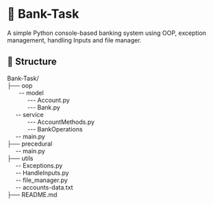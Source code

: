# 🏦 Bank-Task

A simple Python console-based banking system using OOP, exception management, handling Inputs and file manager.

## 📁 Structure

Bank-Task/<br>
├── oop <br>
    &nbsp;&nbsp;&nbsp; &nbsp;&nbsp;&nbsp;-- model<br>
      &nbsp;&nbsp; &nbsp;&nbsp;&nbsp;&nbsp;&nbsp; &nbsp;&nbsp;&nbsp;--- Account.py<br>
      &nbsp;&nbsp; &nbsp;&nbsp;&nbsp;&nbsp;&nbsp; &nbsp;&nbsp;&nbsp;--- Bank.py<br>
    &nbsp; &nbsp;&nbsp;&nbsp;-- service<br>
      &nbsp;&nbsp; &nbsp;&nbsp;&nbsp;&nbsp;&nbsp; &nbsp;&nbsp;&nbsp;--- AccountMethods.py<br>
      &nbsp;&nbsp; &nbsp;&nbsp;&nbsp;&nbsp;&nbsp; &nbsp;&nbsp;&nbsp;--- BankOperations<br>
    &nbsp; &nbsp;&nbsp;&nbsp;-- main.py<br>
├── precedural<br>
    &nbsp; &nbsp;&nbsp;&nbsp;-- main.py<br>
├── utils<br>
    &nbsp; &nbsp;&nbsp;&nbsp;-- Exceptions.py <br>
    &nbsp; &nbsp;&nbsp;&nbsp;-- HandleInputs.py<br>
    &nbsp; &nbsp;&nbsp;&nbsp;-- file_manager.py<br>
    &nbsp; &nbsp;&nbsp;&nbsp;-- accounts-data.txt<br>
├── README.md<br>

